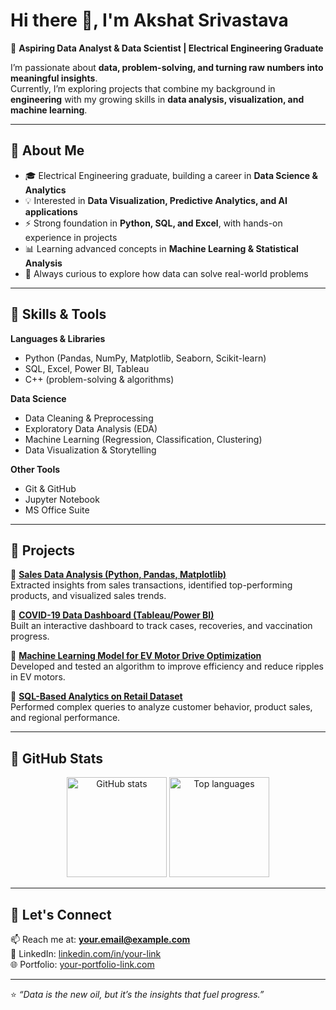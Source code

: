 # Hi there 👋, I'm Akshat Srivastava  

🚀 **Aspiring Data Analyst & Data Scientist | Electrical Engineering Graduate**  

I’m passionate about **data, problem-solving, and turning raw numbers into meaningful insights**.  
Currently, I’m exploring projects that combine my background in **engineering** with my growing skills in **data analysis, visualization, and machine learning**.  

---

## 🔹 About Me  
- 🎓 Electrical Engineering graduate, building a career in **Data Science & Analytics**  
- 💡 Interested in **Data Visualization, Predictive Analytics, and AI applications**  
- ⚡ Strong foundation in **Python, SQL, and Excel**, with hands-on experience in projects  
- 📊 Learning advanced concepts in **Machine Learning & Statistical Analysis**  
- 🌱 Always curious to explore how data can solve real-world problems  

---

## 🔹 Skills & Tools  

**Languages & Libraries**  
- Python (Pandas, NumPy, Matplotlib, Seaborn, Scikit-learn)  
- SQL, Excel, Power BI, Tableau  
- C++ (problem-solving & algorithms)  

**Data Science**  
- Data Cleaning & Preprocessing  
- Exploratory Data Analysis (EDA)  
- Machine Learning (Regression, Classification, Clustering)  
- Data Visualization & Storytelling  

**Other Tools**  
- Git & GitHub  
- Jupyter Notebook  
- MS Office Suite  

---

## 🔹 Projects  

🔸 [**Sales Data Analysis (Python, Pandas, Matplotlib)**](#)  
Extracted insights from sales transactions, identified top-performing products, and visualized sales trends.  

🔸 [**COVID-19 Data Dashboard (Tableau/Power BI)**](#)  
Built an interactive dashboard to track cases, recoveries, and vaccination progress.  

🔸 [**Machine Learning Model for EV Motor Drive Optimization**](#)  
Developed and tested an algorithm to improve efficiency and reduce ripples in EV motors.  

🔸 [**SQL-Based Analytics on Retail Dataset**](#)  
Performed complex queries to analyze customer behavior, product sales, and regional performance.  

---

## 🔹 GitHub Stats  

<p align="center">
  <img src="https://github-readme-stats.vercel.app/api?username=your-username&show_icons=true&theme=tokyonight" alt="GitHub stats" height="160"/>
  <img src="https://github-readme-stats.vercel.app/api/top-langs/?username=your-username&layout=compact&theme=tokyonight" alt="Top languages" height="160"/>
</p>

---

## 🔹 Let's Connect  

📫 Reach me at: **[your.email@example.com](mailto:your.email@example.com)**  
💼 LinkedIn: [linkedin.com/in/your-link](#)  
🌐 Portfolio: [your-portfolio-link.com](#)  

---

⭐️ *“Data is the new oil, but it’s the insights that fuel progress.”*  

